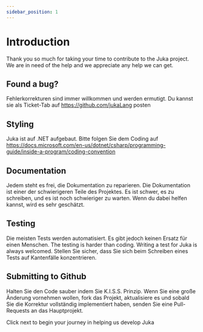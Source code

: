 ```yaml
---
sidebar_position: 1
---
```


# Introduction

Thank you so much for taking your time to contribute to the Juka project. We are in need of the help and we appreciate any help we can get.

## Found a bug?
Fehlerkorrekturen sind immer willkommen und werden ermutigt. Du kannst sie als Ticket-Tab auf https://github.com/jukaLang posten


## Styling
Juka ist auf .NET aufgebaut. Bitte folgen Sie dem Coding auf https://docs.microsoft.com/en-us/dotnet/csharp/programming-guide/inside-a-program/coding-convention


## Documentation
Jedem steht es frei, die Dokumentation zu reparieren. Die Dokumentation ist einer der schwierigeren Teile des Projektes. Es ist schwer, es zu schreiben, und es ist noch schwieriger zu warten. Wenn du dabei helfen kannst, wird es sehr geschätzt.

## Testing
Die meisten Tests werden automatisiert. Es gibt jedoch keinen Ersatz für einen Menschen. The testing is harder than coding. Writing a test for Juka is always welcomed. Stellen Sie sicher, dass Sie sich beim Schreiben eines Tests auf Kantenfälle konzentrieren.

## Submitting to Github
Halten Sie den Code sauber indem Sie K.I.S.S. Prinzip. Wenn Sie eine große Änderung vornehmen wollen, fork das Projekt, aktualisiere es und sobald Sie die Korrektur vollständig implementiert haben, senden Sie eine Pull-Requests an das Hauptprojekt.


Click next to begin your journey in helping us develop Juka